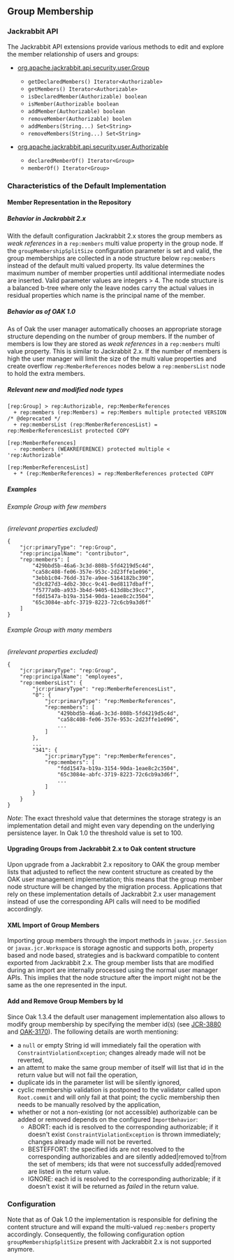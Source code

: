 <!--
   Licensed to the Apache Software Foundation (ASF) under one or more
   contributor license agreements.  See the NOTICE file distributed with
   this work for additional information regarding copyright ownership.
   The ASF licenses this file to You under the Apache License, Version 2.0
   (the "License"); you may not use this file except in compliance with
   the License.  You may obtain a copy of the License at

       http://www.apache.org/licenses/LICENSE-2.0

   Unless required by applicable law or agreed to in writing, software
   distributed under the License is distributed on an "AS IS" BASIS,
   WITHOUT WARRANTIES OR CONDITIONS OF ANY KIND, either express or implied.
   See the License for the specific language governing permissions and
   limitations under the License.
  -->

Group Membership
--------------------------------------------------------------------------------

### Jackrabbit API

The Jackrabbit API extensions provide various methods to edit and explore the
member relationship of users and groups:

- [org.apache.jackrabbit.api.security.user.Group]
    - `getDeclaredMembers() Iterator<Authorizable>`
    - `getMembers() Iterator<Authorizable>`
    - `isDeclaredMember(Authorizable) boolean`
    - `isMember(Authorizable boolean`
    - `addMember(Authorizable) boolean`
    - `removeMember(Authorizable) boolen`
    - `addMembers(String...) Set<String>`
    - `removeMembers(String...) Set<String>`

- [org.apache.jackrabbit.api.security.user.Authorizable]
    - `declaredMemberOf() Iterator<Group>`
    - `memberOf() Iterator<Group>`

### Characteristics of the Default Implementation

#### Member Representation in the Repository

##### Behavior in Jackrabbit 2.x
With the default configuration Jackrabbit 2.x stores the group members as
_weak references_ in a `rep:members` multi value property in the group node.
If the `groupMembershipSplitSize` configuration parameter is set and valid,
the group memberships are collected in a node structure below `rep:members` instead
of the default multi valued property. Its value determines the maximum number of
member properties until additional intermediate nodes are inserted. Valid parameter
values are integers > 4. The node structure is a balanced b-tree where only the
leave nodes carry the actual values in residual properties which name is the
principal name of the member.

##### Behavior as of OAK 1.0
As of Oak the user manager automatically chooses an appropriate storage structure
depending on the number of group members. If the number of members is low they
are stored as _weak references_ in a `rep:members` multi value property. This is
similar to Jackrabbit 2.x. If the number of members is high the user manager
will limit the size of the multi value properties and create overflow
`rep:MemberReferences` nodes below a `rep:membersList` node to hold the extra members.

##### Relevant new and modified node types
    [rep:Group] > rep:Authorizable, rep:MemberReferences
      + rep:members (rep:Members) = rep:Members multiple protected VERSION /* @deprecated */
      + rep:membersList (rep:MemberReferencesList) = rep:MemberReferencesList protected COPY

    [rep:MemberReferences]
      - rep:members (WEAKREFERENCE) protected multiple < 'rep:Authorizable'

    [rep:MemberReferencesList]
      + * (rep:MemberReferences) = rep:MemberReferences protected COPY

##### Examples

###### Example Group with few members
*(irrelevant properties excluded)*

    {
        "jcr:primaryType": "rep:Group",
        "rep:principalName": "contributor",
        "rep:members": [
            "429bbd5b-46a6-3c3d-808b-5fd4219d5c4d",
            "ca58c408-fe06-357e-953c-2d23ffe1e096",
            "3ebb1c04-76dd-317e-a9ee-5164182bc390",
            "d3c827d3-4db2-30cc-9c41-0ed8117dbaff",
            "f5777a0b-a933-3b4d-9405-613d8bc39cc7",
            "fdd1547a-b19a-3154-90da-1eae8c2c3504",
            "65c3084e-abfc-3719-8223-72c6cb9a3d6f"
        ]
    }

###### Example Group with many members
*(irrelevant properties excluded)*

    {
        "jcr:primaryType": "rep:Group",
        "rep:principalName": "employees",
        "rep:membersList": {
            "jcr:primaryType": "rep:MemberReferencesList",
            "0": {
                "jcr:primaryType": "rep:MemberReferences",
                "rep:members": [
                    "429bbd5b-46a6-3c3d-808b-5fd4219d5c4d",
                    "ca58c408-fe06-357e-953c-2d23ffe1e096",
                    ...
                ]
            },
            ...
            "341": {
                "jcr:primaryType": "rep:MemberReferences",
                "rep:members": [
                    "fdd1547a-b19a-3154-90da-1eae8c2c3504",
                    "65c3084e-abfc-3719-8223-72c6cb9a3d6f",
                    ...
                ]
            }
        }
    }

*Note*: The exact threshold value that determines the storage strategy is an
implementation detail and might even vary depending on the underlying persistence layer.
In Oak 1.0 the threshold value is set to 100.

#### Upgrading Groups from Jackrabbit 2.x to Oak content structure

Upon upgrade from a Jackrabbit 2.x repository to OAK the group member lists that
adjusted to reflect the new content structure as created by the OAK user management
implementation; this means that the group member node structure will be changed
by the migration process. Applications that rely on these implementation
details of Jackrabbit 2.x user management instead of use the corresponding
API calls will need to be modified accordingly.

#### XML Import of Group Members

Importing group members through the import methods in `javax.jcr.Session` or
`javax.jcr.Workspace` is storage agnostic and supports both, property based and
node based, strategies and is backward compatible to content exported from
Jackrabbit 2.x. The group member lists that are modified during an import are
internally processed using the normal user manager APIs. This implies that the
node structure after the import might not be the same as the one represented in
the input.

#### Add and Remove Group Members by Id

Since Oak 1.3.4 the default user management implementation also allows to modify
group membership by specifying the member id(s) (see [JCR-3880] and [OAK-3170]).
The following details are worth mentioning:

- a `null` or empty String id will immediately fail the operation with `ConstraintViolationException`; changes already made will not be reverted,
- an attemt to make the same group member of itself will list that id in the return value but will not fail the operation,
- duplicate ids in the parameter list will be silently ignored,
- cyclic membership validation is postponed to the validator called upon `Root.commit`
  and will only fail at that point; the cyclic membership then needs to be manually
  resolved by the application,
- whether or not a non-existing (or not accessible) authorizable can be added or
  removed depends on the configured `ImportBehavior`:
    - ABORT: each id is resolved to the corresponding authorizable; if it doesn't
      exist `ConstraintViolationException` is thrown immediately; changes already
      made will not be reverted.
    - BESTEFFORT: the specified ids are not resolved to the corresponding
      authorizables and are silently added|removed to|from the set of members;
      ids that were not successfully added|removed are listed in the return value.
    - IGNORE: each id is resolved to the corresponding authorizable; if it doesn't
      exist it will be returned as _failed_ in the return value.

### Configuration

Note that as of Oak 1.0 the implementation is responsible for defining the
content structure and will expand the multi-valued `rep:members` property accordingly.
Consequently, the following configuration option `groupMembershipSplitSize` present
with Jackrabbit 2.x is not supported anymore.


<!-- hidden references -->
[org.apache.jackrabbit.api.security.user.Group]: http://svn.apache.org/repos/asf/jackrabbit/trunk/jackrabbit-api/src/main/java/org/apache/jackrabbit/api/security/user/Group.java
[org.apache.jackrabbit.api.security.user.Authorizable]: http://svn.apache.org/repos/asf/jackrabbit/trunk/jackrabbit-api/src/main/java/org/apache/jackrabbit/api/security/user/Authorizable.java
[JCR-3880]: https://issues.apache.org/jira/browse/JCR-3880
[OAK-3170]: https://issues.apache.org/jira/browse/OAK-3170
